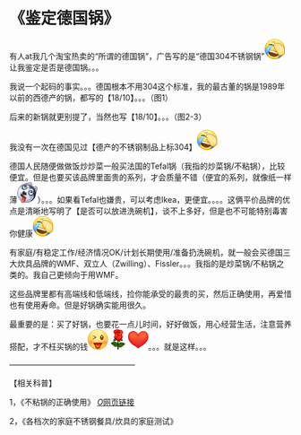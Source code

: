 # 《鉴定德国锅》

有人at我几个淘宝热卖的“所谓的德国锅”，广告写的是“德国304不锈钢锅”![[允悲]](images/2018new_kuxiao_org.png)让我鉴定是否是德国锅。。。

我说一个起码的事实。。。德国根本不用304这个标准，我的最古董的锅是1989年以前的西德产的锅，都写的【18/10】。。。（图1）

后来的新锅就更别提了，当然也写【18/10】。。。（图2-3）

我没有一次在德国见过【德产的不锈钢制品上标304】![[允悲]](images/2018new_kuxiao_org.png)

德国人民随便做做饭炒炒菜一般买法国的Tefal锅（我指的炒菜锅/不粘锅），比较便宜。但是也要买该品牌里面贵的系列，才会质量不错（便宜的系列，就像纸一样薄![[二哈]](images/2018new_erha_org.png)）。。。如果看Tefal也嫌贵，可以考虑Ikea，更便宜。。。。这俩平价品牌的优点是清晰地写明了【是否可以放进洗碗机】，谈不上多好，但是也不可能特别毒害你健康![[允悲]](images/2018new_kuxiao_org.png)

有家庭/有稳定工作/经济情况OK/计划长期使用/准备扔洗碗机，就一般会买德国三大炊具品牌的WMF、双立人（Zwilling）、Fissler。。。我指的是炒菜锅/不粘锅之类的。我自己更倾向于用WMF。

这些品牌里都有高端线和低端线，捡你能承受的最贵的买，然后正确使用，再爱惜也有使用寿命。但是好锅确实能用很久。

最重要的是：买了好锅，也要花一点儿时间，好好做饭，用心经营生活，注意营养搭配，才不枉买锅的钱![[挤眼]](images/2018new_jiyan_org.png)![[鲜花]](images/2018new_xianhua_org.png)![[心]](images/2018new_xin_org.png)。。。就是这样。。。

————————————————

【相关科普】

1，《不粘锅的正确使用》
[*O*网页链接](http://t.cn/Ew9mFqv)

2，《各档次的家庭不锈钢餐具/炊具的家庭测试》